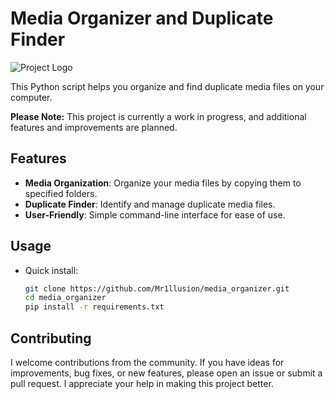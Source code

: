 # Media Organizer and Duplicate Finder
![Project Logo](https://github.com/Mr1llusion/media_organizer/assets/144902381/cbe502ec-a908-4465-9983-3f5670cfef75)

This Python script helps you organize and find duplicate media files on your computer.

**Please Note:** This project is currently a work in progress, and additional features and improvements are planned.

## Features

- **Media Organization**: Organize your media files by copying them to specified folders.
- **Duplicate Finder**: Identify and manage duplicate media files.
- **User-Friendly**: Simple command-line interface for ease of use.

## Usage

- Quick install:

   ```bash
   git clone https://github.com/Mr1llusion/media_organizer.git
   cd media_organizer
   pip install -r requirements.txt
   ```

## Contributing

I welcome contributions from the community. If you have ideas for improvements, bug fixes, or new features, please open an issue or submit a pull request. I appreciate your help in making this project better.
